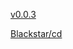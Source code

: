 [v0.0.3](https://github.com/littleflute/David-Bowie/edit/master/README.md)

[Blackstar/cd](Blackstar/cd)
